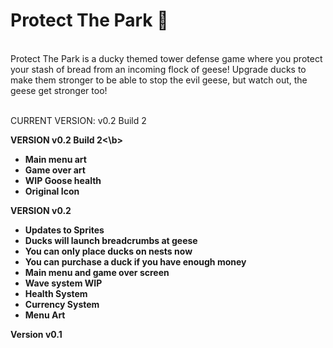 <html>
<h1> Protect The Park 🐥 </h1>
<br>
Protect The Park is a ducky themed tower defense game where you protect your stash of bread from an incoming flock of geese! Upgrade ducks to make them stronger to be able to stop the evil geese, but watch out, the geese get stronger too!
<br>
<br>

CURRENT VERSION: v0.2 Build 2

<b>VERSION v0.2 Build 2<\b>
- Main menu art
- Game over art
- WIP Goose health
- Original Icon

<b>VERSION v0.2</b>
- Updates to Sprites 
- Ducks will launch breadcrumbs at geese
- You can only place ducks on nests now
- You can purchase a duck if you have enough money
- Main menu and game over screen
- Wave system WIP
- Health System
- Currency System
- Menu Art

<b>Version v0.1</b>

</html>
